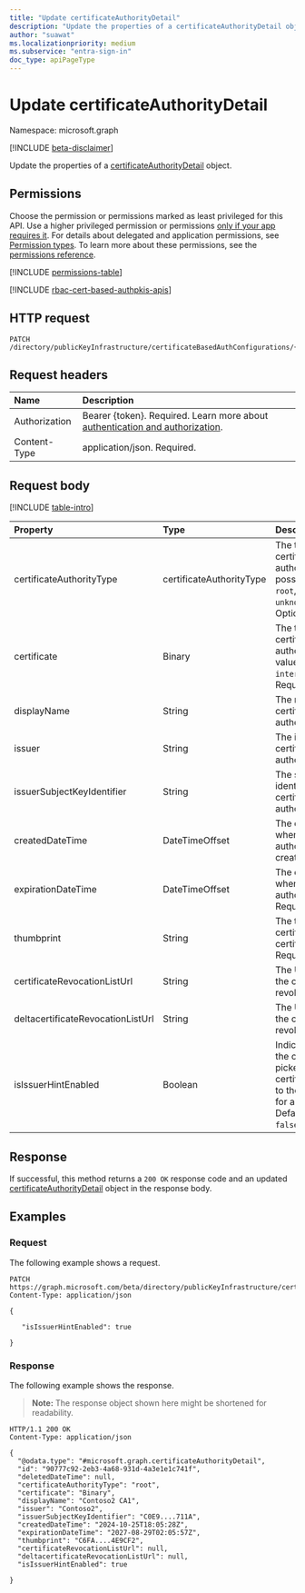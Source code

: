 ```yaml
---
title: "Update certificateAuthorityDetail"
description: "Update the properties of a certificateAuthorityDetail object."
author: "suawat"
ms.localizationpriority: medium
ms.subservice: "entra-sign-in"
doc_type: apiPageType
---
```


# Update certificateAuthorityDetail

Namespace: microsoft.graph

[!INCLUDE [beta-disclaimer](../../includes/beta-disclaimer.md)]

Update the properties of a [certificateAuthorityDetail](../resources/certificateauthoritydetail.md) object.

## Permissions

Choose the permission or permissions marked as least privileged for this API. Use a higher privileged permission or permissions [only if your app requires it](/graph/permissions-overview#best-practices-for-using-microsoft-graph-permissions). For details about delegated and application permissions, see [Permission types](/graph/permissions-overview#permission-types). To learn more about these permissions, see the [permissions reference](/graph/permissions-reference).

<!-- {
  "blockType": "permissions",
  "name": "certificateauthoritydetail-update-permissions"
}
-->
[!INCLUDE [permissions-table](../includes/permissions/certificateauthoritydetail-update-permissions.md)]

[!INCLUDE [rbac-cert-based-authpkis-apis](../includes/rbac-for-apis/rbac-cert-based-authpkis-apis.md)]


## HTTP request

<!-- {
  "blockType": "ignored"
}
-->
``` http
PATCH /directory/publicKeyInfrastructure/certificateBasedAuthConfigurations/{certificateBasedAuthPkiId}/certificateAuthorities/{certificateAuthorityDetailId}
```

## Request headers

|Name|Description|
|:---|:---|
|Authorization|Bearer {token}. Required. Learn more about [authentication and authorization](/graph/auth/auth-concepts).|
|Content-Type|application/json. Required.|

## Request body

[!INCLUDE [table-intro](../../includes/update-property-table-intro.md)]


|Property|Type|Description|
|:---|:---|:---|
|certificateAuthorityType|certificateAuthorityType|The type of certificate authority. The possible values are: `root`, `intermediate`, `unknownFutureValue`. Optional.|
|certificate|Binary|The type of certificate authority. Possible values are: `root`, `intermediate`. Required.|
|displayName|String|The name of the certificate authority. Optional.|
|issuer|String|The issuer of the certificate authority. Optional.|
|issuerSubjectKeyIdentifier|String|The subject key identifier of certificate authority. Optional.|
|createdDateTime|DateTimeOffset|The date and time when the certificate authority was created. Optional.|
|expirationDateTime|DateTimeOffset|The date and time when the certificate authority expires. Required.|
|thumbprint|String|The thumbprint of certificate authority certificate. Required.|
|certificateRevocationListUrl|String|The URL to check if the certificate is revoked. Optional.|
|deltacertificateRevocationListUrl|String|The URL to check if the certificate is revoked. Optional.|
|isIssuerHintEnabled|Boolean|Indicates whether the certificate picker presents the certificate authority to the user to use for authentication. Default value is `false`. Optional.|



## Response

If successful, this method returns a `200 OK` response code and an updated [certificateAuthorityDetail](../resources/certificateauthoritydetail.md) object in the response body.

## Examples

### Request

The following example shows a request.
<!-- {
  "blockType": "request",
  "name": "update_certificateauthoritydetail"
}
-->
``` http
PATCH https://graph.microsoft.com/beta/directory/publicKeyInfrastructure/certificateBasedAuthConfigurations/{certificateBasedAuthPkiId}/certificateAuthorities/{certificateAuthorityDetailId}
Content-Type: application/json

{

   "isIssuerHintEnabled": true
   
}
```


### Response

The following example shows the response.
>**Note:** The response object shown here might be shortened for readability.
<!-- {
  "blockType": "response",
  "truncated": true,
  "@odata.type": "microsoft.graph.certificateAuthorityDetail"
}
-->
``` http
HTTP/1.1 200 OK
Content-Type: application/json

{
  "@odata.type": "#microsoft.graph.certificateAuthorityDetail",
  "id": "90777c92-2eb3-4a68-931d-4a3e1e1c741f",
  "deletedDateTime": null,
  "certificateAuthorityType": "root",
  "certificate": "Binary",
  "displayName": "Contoso2 CA1",
  "issuer": "Contoso2",
  "issuerSubjectKeyIdentifier": "C0E9....711A",
  "createdDateTime": "2024-10-25T18:05:28Z",
  "expirationDateTime": "2027-08-29T02:05:57Z",
  "thumbprint": "C6FA....4E9CF2",
  "certificateRevocationListUrl": null,
  "deltacertificateRevocationListUrl": null,
  "isIssuerHintEnabled": true

}
```

